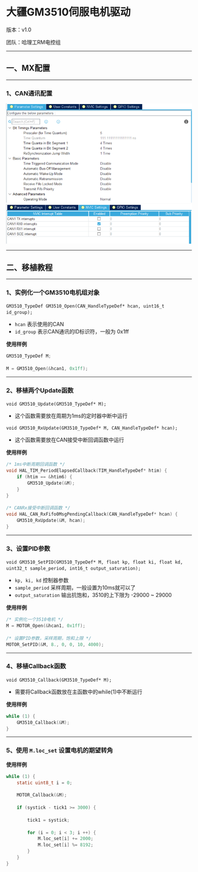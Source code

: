 # 大疆GM3510伺服电机驱动
版本：v1.0

团队：哈理工RM电控组

---

## 一、MX配置

---

### 1、CAN通讯配置
![img1](https://github.com/RainFromCN/rm_aboard_driver/blob/master/GM3510/img1.png)
![img2](https://github.com/RainFromCN/rm_aboard_driver/blob/master/GM3510/img2.png)

---

## 二、移植教程

---

### 1、实例化一个GM3510电机组对象

`GM3510_TypeDef GM3510_Open(CAN_HandleTypeDef* hcan, uint16_t id_group);`

- `hcan` 表示使用的CAN
- `id_group` 表示CAN通讯的ID标识符，一般为 0x1ff

**使用样例**

```c
GM3510_TypeDef M;

M = GM3510_Open(&hcan1, 0x1ff);
```

---

### 2、移植两个Update函数

`void GM3510_Update(GM3510_TypeDef* M);`
- 这个函数需要放在周期为1ms的定时器中断中运行

`void GM3510_RxUpdate(GM3510_TypeDef* M, CAN_HandleTypeDef* hcan);`
- 这个函数需要放在CAN接受中断回调函数中运行

**使用样例**
```c
/* 1ms中断周期回调函数 */
void HAL_TIM_PeriodElapsedCallback(TIM_HandleTypeDef* htim) {
    if (htim == &htim6) {
        GM3510_Update(&M);
    }
}

/* CANRx接受中断回调函数 */
void HAL_CAN_RxFifo0MsgPendingCallback(CAN_HandleTypeDef* hcan) {
	GM3510_RxUpdate(&M, hcan);
} 
```

---

### 3、设置PID参数
`void GM3510_SetPID(GM3510_TypeDef* M, float kp, float ki, float kd, uint32_t sample_period, int16_t output_saturation);`
- `kp, ki, kd` 控制器参数
- `sample_period` 采样周期，一般设置为10ms就可以了
- `output_saturation` 输出抗饱和，3510的上下限为 -29000 ~ 29000

**使用样例**
```c
/* 实例化一个3510电机 */
M = MOTOR_Open(&hcan1, 0x1ff);

/* 设置PID参数，采样周期，饱和上限 */
MOTOR_SetPID(&M, 8., 0, 0, 10, 4000);
```

---

### 4、移植Callback函数

`void GM3510_Callback(GM3510_TypeDef* M);`
- 需要将Callback函数放在主函数中的while(1)中不断运行

**使用样例**
```c
while (1) {
    GM3510_Callback(&M);
}
```

---

### 5、使用 `M.loc_set` 设置电机的期望转角

**使用样例**
```c
while (1) {
    static uint8_t i = 0;
	
	MOTOR_Callback(&M);
	
	if (systick - tick1 >= 3000) {
		
		tick1 = systick;
		
		for (i = 0; i < 3; i ++) {
			M.loc_set[i] += 2000;
			M.loc_set[i] %= 8192;
		}
	}
}
```
